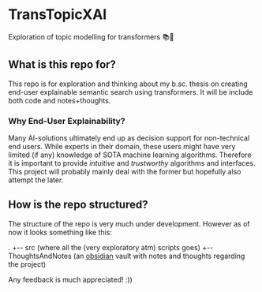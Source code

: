 # TransTopicXAI
Exploration of topic modelling for transformers 📚🤖

## What is this repo for? 
This repo is for exploration and thinking about my b.sc. thesis on creating end-user explainable semantic search using transformers. It will be include both code and notes+thoughts. 

### Why End-User Explainability?
Many AI-solutions ultimately end up as decision support for non-technical end users. While experts in their domain, these users might have very limited (if any) knowledge of SOTA machine learning algorithms. Therefore it is important to provide *intuitive* and *trustworthy* algorithms and interfaces. This project will probably mainly deal with the former but hopefully also attempt the later. 

## How is the repo structured? 
The structure of the repo is very much under development. However as of now it looks something like this: 

.
+-- src (where all the (very exploratory atm) scripts goes)
+-- ThoughtsAndNotes (an [obsidian](https://obsidian.md/) vault with notes and thoughts regarding the project)

Any feedback is much appreciated! :)) 

